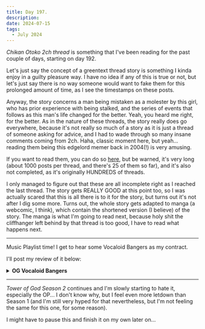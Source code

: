 ```yaml
---
title: Day 197.
description: 
date: 2024-07-15
tags: 
  - July 2024
---
```


*Chikan Otoko 2ch thread* is something that I've been reading for the past couple of days, starting on day 192.

Let's just say the concept of a greentext thread story is something I kinda enjoy in a guilty pleasure way. I have no idea if any of this is true or not, but let's just say there is no way someone would want to fake them for this prolonged amount of time, as I see the timestamps on these posts.

Anyway, the story concerns a man being mistaken as a molester by this girl, who has prior experience with being stalked, and the series of events that follows as this man's life changed for the better. Yeah, you heard me right, for the better. As in the nature of these threads, the story really does go everywhere, because it's not really so much of a story as it is just a thread of someone asking for advice, and I had to wade through so many insane comments coming from 2ch. Haha, classic moment here, but yeah... reading them being this edgelord memer back in 2004(!) is very amusing.

If you want to read them, you can do so [here](https://molester-man-original-threads.firebaseapp.com/), but be warned, it's very long (about 1000 posts per thread, and there's 25 of them so far), and it's also not completed, as it's originally HUNDREDS of threads.

I only managed to figure out that these are all incomplete right as I reached the last thread. The story gets REALLY GOOD at this point too, so I was actually scared that this is all there is to it for the story, but turns out it's not after I dig some more. Turns out, the whole story gets adapted to manga (a webcomic, I think), which contain the shortened version (I believe) of the story. The manga is what I'm going to read next, because holy shit the cliffhanger left behind by that thread is too good, I have to read what happens next.

-----

Music Playlist time! I get to hear some Vocaloid Bangers as my contract.

I'll post my review of it below:

<details>
<summary><b>OG Vocaloid Bangers</b></summary>

**Contractor:** xxxxxx <br>
**Fav Track:** *恋愛裁判 (Ren'ai Saiban)*<br>
**Least Fav Track:** *ワールドイズマイン-初音ミク (World is Mine)*<br>

- **メルト (Melt) 10th Anniversary Mix:** *This feels like an OP for a science fiction anime masquerading as a romance anime, not much I can say except the structure do remind me of a lot of other anime OP, and even some VN OP too that I have heard, and I can objectively understand how good it is, it doesn't move me as much. Also, for an OG Vocaloid bangers playlist, it's very bold to open it with an utaite version of the bangers...* 3/5
- **ワールドイズマイン-初音ミク (World is Mine):** *The electronic sound at the beginning was really good, and the piano parts on the last two minutes are the only thing that grabs me from this song, everything else doesn't jive with me sadly* 2/5
- **ロミオとシンデレラ (Romeo and Cinderella):** *A lot more electronic sound, that riff though, hot damn. This also feel like another anime OP song in disguise. Overall I feel this is somehow better than the previous two* 4/5
- **深海少女 (Shinkai Shoujo):** *This song have that slight laidback tune to it. The drums heading towards the bridge was great, and on the bridge itself, okay, pretty much throughout the song. I have no comments for anything else. A chill song,* 3/5
- **千本桜 (Senbonzakura):** *A classic, even I have heard this before coming by this playlist (I haven't heard of the other four), this has been covered to hell and back, and I can't lie, the original does have its own charm. It's very upbeat, piano goes crazy at the bridge there too, I enjoyed this, what a bop* 4/5
- **『ローリンガール』(Rolling Girl):** *Got me rolling like a rolling girl, but then the end just whiplashed me, why you end it while I'm rolling....* 3/5
- **Fire◎Flower :** *I had more fun seeing the dude enjoying his life and dancing than listening to the song, I almost wanted to score it based on the music video itself, but then the bridge come over with that sweet ass riff...* 4/5
- **恋愛裁判 (Ren'ai Saiban):** *Sweet ass brass (or at least brass sounding sound idk what that is) in the background, it's like I'm listening to Kaguya's OPs* 4/5
- **ODDS & ENDS :** *I'm swaying to the initial beat, like it'll carry me through hardships and teenage woes, the song sounds late 00s/early 10s era to me. I do enjoy this but it goes on for too long in my opinion, and it repeats itself too much(?), so I didn't enjoy it as much as I could* 3/5
- **シャルル (Charles):** *This reminds me of this one other vocaloid song I think, but I still can't pinpoint them yet... The guitars are sick... I don't know if this is controversial but I think I will enjoy this more if this is covered by an utaite (please don't kill me)* 3/5
- **命に嫌われている。(Inochi ni Kirawarete iru.):** *Emotional strings, I imagined I would connect more to this song if I can understand the lyrics, which after my research would probably make me cry... they still manage to convey it through the song, but I don't feel as connected to it as I could be* 3/5
- **六兆年と一夜物語 (Roku-chou Nen to Ichiya Monogatari):** *Why do I feel like this is an osu song... wait, no... pretty much every song in this playlist is an osu song, I feel, but this one just reminds me of osu a lot. No strongs feeling about this* 3/5

**Overall Thoughts:** I feel as a whole the playlist doesn't move the needle for me to explore more vocaloid songs, but some of these are bangers indeed, thanks for recommending me these

**Final Score:** **38/60**
</details>

-----

*Tower of God Season 2* continues and I'm slowly starting to hate it, especially the OP... I don't know why, but I feel even more letdown than Season 1 (and I'm still very hyped for that nevertheless, but I'm not feeling the same for this one, for some reason).

I might have to pause this and finish it on my own later on...